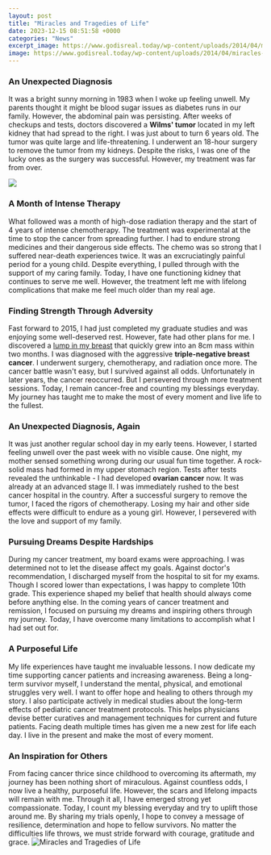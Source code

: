 ```yaml
---
layout: post
title: "Miracles and Tragedies of Life"
date: 2023-12-15 08:51:58 +0000
categories: "News"
excerpt_image: https://www.godisreal.today/wp-content/uploads/2014/04/miracles-jesus-healing-blind-869x595.jpg
image: https://www.godisreal.today/wp-content/uploads/2014/04/miracles-jesus-healing-blind-869x595.jpg
---
```


### An Unexpected Diagnosis 
It was a bright sunny morning in 1983 when I woke up feeling unwell. My parents thought it might be blood sugar issues as diabetes runs in our family. However, the abdominal pain was persisting. After weeks of checkups and tests, doctors discovered a **Wilms' tumor** located in my left kidney that had spread to the right. I was just about to turn 6 years old. The tumor was quite large and life-threatening. I underwent an 18-hour surgery to remove the tumor from my kidneys. Despite the risks, I was one of the lucky ones as the surgery was successful. However, my treatment was far from over.

![](https://redeeminggod.com/wp-content/uploads/2016/01/WidowofNain.jpg)
### A Month of Intense Therapy
What followed was a month of high-dose radiation therapy and the start of 4 years of intense chemotherapy. The treatment was experimental at the time to stop the cancer from spreading further. I had to endure strong medicines and their dangerous side effects. The chemo was so strong that I suffered near-death experiences twice. It was an excruciatingly painful period for a young child. Despite everything, I pulled through with the support of my caring family. Today, I have one functioning kidney that continues to serve me well. However, the treatment left me with lifelong complications that make me feel much older than my real age.
### Finding Strength Through Adversity 
Fast forward to 2015, I had just completed my graduate studies and was enjoying some well-deserved rest. However, fate had other plans for me. I discovered a [lump in my breast](https://store.fi.io.vn/womens-crazy-beagle-lady-dog-lover-v-neck-t-shirt/women&) that quickly grew into an 8cm mass within two months. I was diagnosed with the aggressive **triple-negative breast cancer**. I underwent surgery, chemotherapy, and radiation once more. The cancer battle wasn't easy, but I survived against all odds. Unfortunately in later years, the cancer reoccurred. But I persevered through more treatment sessions. Today, I remain cancer-free and counting my blessings everyday. My journey has taught me to make the most of every moment and live life to the fullest.
### An Unexpected Diagnosis, Again  
It was just another regular school day in my early teens. However, I started feeling unwell over the past week with no visible cause. One night, my mother sensed something wrong during our usual fun time together. A rock-solid mass had formed in my upper stomach region. Tests after tests revealed the unthinkable - I had developed **ovarian cancer** now. It was already at an advanced stage II. I was immediately rushed to the best cancer hospital in the country. After a successful surgery to remove the tumor, I faced the rigors of chemotherapy. Losing my hair and other side effects were difficult to endure as a young girl. However, I persevered with the love and support of my family. 
### Pursuing Dreams Despite Hardships
During my cancer treatment, my board exams were approaching. I was determined not to let the disease affect my goals. Against doctor's recommendation, I discharged myself from the hospital to sit for my exams. Though I scored lower than expectations, I was happy to complete 10th grade. This experience shaped my belief that health should always come before anything else. In the coming years of cancer treatment and remission, I focused on pursuing my dreams and inspiring others through my journey. Today, I have overcome many limitations to accomplish what I had set out for.
### A Purposeful Life
My life experiences have taught me invaluable lessons. I now dedicate my time supporting cancer patients and increasing awareness. Being a long-term survivor myself, I understand the mental, physical, and emotional struggles very well. I want to offer hope and healing to others through my story. I also participate actively in medical studies about the long-term effects of pediatric cancer treatment protocols. This helps physicians devise better curatives and management techniques for current and future patients. Facing death multiple times has given me a new zest for life each day. I live in the present and make the most of every moment.
### An Inspiration for Others
From facing cancer thrice since childhood to overcoming its aftermath, my journey has been nothing short of miraculous. Against countless odds, I now live a healthy, purposeful life. However, the scars and lifelong impacts will remain with me. Through it all, I have emerged strong yet compassionate. Today, I count my blessing everyday and try to uplift those around me. By sharing my trials openly, I hope to convey a message of resilience, determination and hope to fellow survivors. No matter the difficulties life throws, we must stride forward with courage, gratitude and grace.
![Miracles and Tragedies of Life](https://www.godisreal.today/wp-content/uploads/2014/04/miracles-jesus-healing-blind-869x595.jpg)